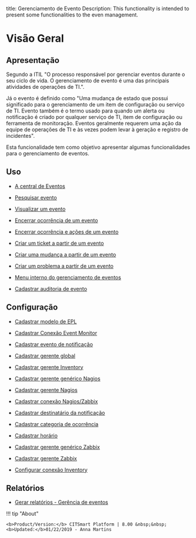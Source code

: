 title: Gerenciamento de Evento
Description: This functionality is intended to present some functionalities to the even management.
# Visão Geral

Apresentação
----------------

Segundo a ITIL "O processo responsável por gerenciar eventos durante o seu ciclo de vida. O gerenciamento de evento é uma das principais atividades de operações de TI.".

Já o evento é definido como "Uma mudança de estado que possui significado para o gerenciamento de um item de configuração ou serviço de TI. Evento também é o termo usado para quando um alerta ou notificação é criado por qualquer serviço de TI, item de configuração ou ferramenta de monitoração. Eventos geralmente requerem uma ação da equipe de operações de TI e às vezes podem levar à geração e registro de incidentes".

Esta funcionalidade tem como objetivo apresentar algumas funcionalidades para o gerenciamento de eventos.

Uso
-------

- [A central de Eventos](/pt-br/citsmart-platform-8/processes/event/use/the-event-center.html)

- [Pesquisar evento](/pt-br/citsmart-platform-8/processes/event/use/search-event.html)

- [Visualizar um evento](/pt-br/citsmart-platform-8/processes/event/use/view-event.html)

- [Encerrar ocorrência de um evento](/pt-br/citsmart-platform-8/processes/event/use/close-event-occurrence.html)

- [Encerrar ocorrência e ações de um evento](/pt-br/citsmart-platform-8/processes/event/use/close-occurences-and-actions.html)

- [Criar um ticket a partir de um evento](/pt-br/citsmart-platform-8/processes/event/use/create-ticket-from-an-event.html)

- [Criar uma mudança a partir de um evento](/pt-br/citsmart-platform-8/processes/event/use/create-change-from-an-event.html)

- [Criar um problema a partir de um evento](/pt-br/citsmart-platform-8/processes/event/use/create-a-problem-from-an-event.html)

- [Menu interno do gerenciamento de eventos](/pt-br/citsmart-platform-8/processes/event/use/internal-menu-of-event.html)

- [Cadastrar auditoria de evento](/pt-br/citsmart-platform-8/processes/event/use/register-event-audit.html)

Configuração
-----------------

- [Cadastrar modelo de EPL](/pt-br/citsmart-platform-8/processes/event/configuration/register-epl-template.html)

- [Cadastrar Conexão Event Monitor](/pt-br/citsmart-platform-8/processes/event/configuration/register-event-monitor-connection.html)

- [Cadastrar evento de notificação](/pt-br/citsmart-platform-8/processes/event/configuration/register-event-notification.html)

- [Cadastrar gerente global](/pt-br/citsmart-platform-8/processes/event/configuration/register-global-manager.html)

- [Cadastrar gerente Inventory](/pt-br/citsmart-platform-8/processes/event/configuration/register-inventory-manager.html)

- [Cadastrar gerente genérico Nagios](/pt-br/citsmart-platform-8/processes/event/configuration/register-nagios-generic-manager.html)

- [Cadastrar gerente Nagios](/pt-br/citsmart-platform-8/processes/event/configuration/register-nagios-manager.html)

- [Cadastrar conexão Nagios/Zabbix](/pt-br/citsmart-platform-8/processes/event/configuration/register-nagios-zabbix-connection.html)

- [Cadastrar destinatário da notificação](/pt-br/citsmart-platform-8/processes/event/configuration/register-notification-recipient.html)

- [Cadastrar categoria de ocorrência](/pt-br/citsmart-platform-8/processes/event/configuration/register-occurence-category.html)

- [Cadastrar horário](/pt-br/citsmart-platform-8/processes/event/configuration/register-time.html)

- [Cadastrar gerente genérico Zabbix](/pt-br/citsmart-platform-8/processes/event/configuration/register-zabbix-generic-manager.html)

- [Cadastrar gerente Zabbix](/pt-br/citsmart-platform-8/processes/event/configuration/register-zabbix-manager.html)

- [Configurar conexão Inventory](/pt-br/citsmart-platform-8/processes/event/configuration/set-inventory-connection.html)

Relatórios
-----------

- [Gerar relatórios - Gerência de eventos](/pt-br/citsmart-platform-8/processes/event/use/generate-reports-event-management.html)


!!! tip "About"

    <b>Product/Version:</b> CITSmart Platform | 8.00 &nbsp;&nbsp;
    <b>Updated:</b>01/22/2019 - Anna Martins

